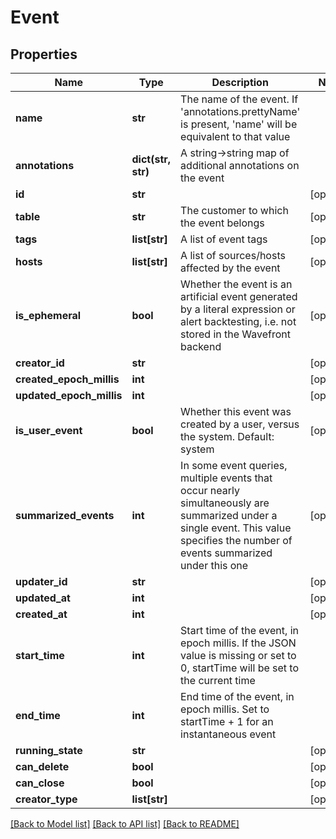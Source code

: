 # Event

## Properties
Name | Type | Description | Notes
------------ | ------------- | ------------- | -------------
**name** | **str** | The name of the event.  If &#39;annotations.prettyName&#39; is present, &#39;name&#39; will be equivalent to that value | 
**annotations** | **dict(str, str)** | A string-&gt;string map of additional annotations on the event | 
**id** | **str** |  | [optional] 
**table** | **str** | The customer to which the event belongs | [optional] 
**tags** | **list[str]** | A list of event tags | [optional] 
**hosts** | **list[str]** | A list of sources/hosts affected by the event | [optional] 
**is_ephemeral** | **bool** | Whether the event is an artificial event generated by a literal expression or alert backtesting, i.e. not stored in the Wavefront backend | [optional] 
**creator_id** | **str** |  | [optional] 
**created_epoch_millis** | **int** |  | [optional] 
**updated_epoch_millis** | **int** |  | [optional] 
**is_user_event** | **bool** | Whether this event was created by a user, versus the system.  Default: system | [optional] 
**summarized_events** | **int** | In some event queries, multiple events that occur nearly simultaneously are summarized under a single event.  This value specifies the number of events summarized under this one | [optional] 
**updater_id** | **str** |  | [optional] 
**updated_at** | **int** |  | [optional] 
**created_at** | **int** |  | [optional] 
**start_time** | **int** | Start time of the event, in epoch millis.  If the JSON value is missing or set to 0, startTime will be set to the current time | 
**end_time** | **int** | End time of the event, in epoch millis.  Set to startTime + 1 for an instantaneous event | 
**running_state** | **str** |  | [optional] 
**can_delete** | **bool** |  | [optional] 
**can_close** | **bool** |  | [optional] 
**creator_type** | **list[str]** |  | [optional] 

[[Back to Model list]](../README.md#documentation-for-models) [[Back to API list]](../README.md#documentation-for-api-endpoints) [[Back to README]](../README.md)


